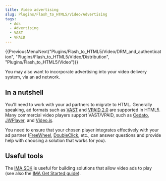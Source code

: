 ```yaml
---
title: Video advertising
slug: Plugins/Flash_to_HTML5/Video/Advertising
tags:
  - Ads
  - Advertising
  - VAST
  - VPAID
---
```

{{PreviousMenuNext("Plugins/Flash_to_HTML5/Video/DRM_and_authentication", "Plugins/Flash_to_HTML5/Video/Distribution", "Plugins/Flash_to_HTML5/Video")}}

You may also want to incorporate advertising into your video delivery system, via an ad network.

## In a nutshell

You'll need to work with your ad partners to migrate to HTML. Generally speaking, ad formats such as [VAST](https://www.iab.com/guidelines/digital-video-ad-serving-template-vast-4-0/) and [VPAID 2.0](https://www.iab.com/guidelines/digital-video-player-ad-interface-definition-vpaid-2-0/) are supported in HTML5. Many commercial video players support VAST/VPAID, such as [Cedato](https://cedato.com/), [JWPlayer](https://www.jwplayer.com/), and [Video.js](https://videojs.com/).

You need to ensure that your chosen player integrates effectively with your ad partner ([FreeWheel](https://freewheel.tv/), [DoubleClick](https://www.doubleclickbygoogle.com/), etc., can answer questions and provide help with choosing a solution that works for you).

## Useful tools

The [IMA SDK](https://developers.google.com/interactive-media-ads/docs/sdks/html5/) is useful for building solutions that allow video ads to play (see also the [IMA Get Started guide](https://developers.google.com/interactive-media-ads/docs/sdks/html5/quickstart)).
